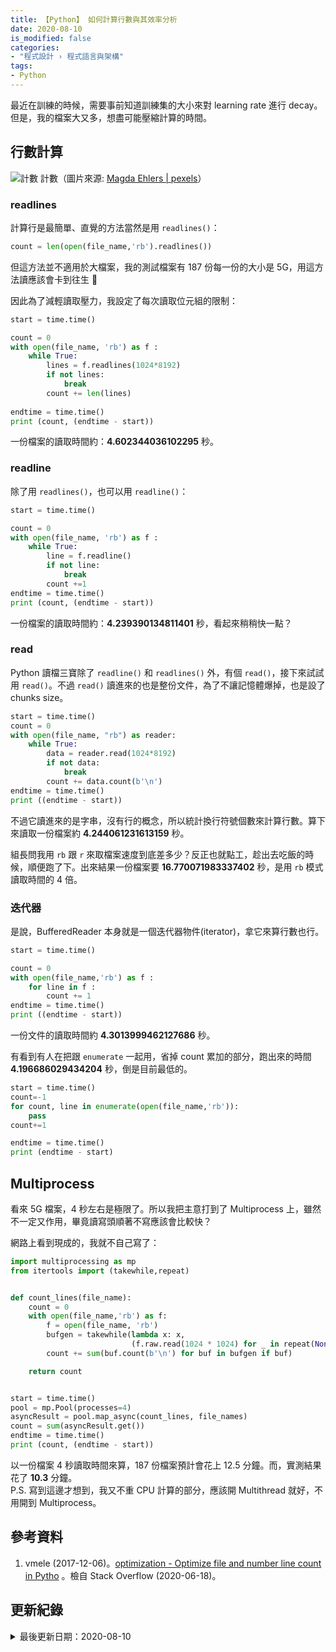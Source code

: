 ```yaml
---
title: 【Python】 如何計算行數與其效率分析
date: 2020-08-10
is_modified: false
categories:
- "程式設計 › 程式語言與架構"
tags:
- Python
--- 
```


最近在訓練的時候，需要事前知道訓練集的大小來對 learning rate 進行 decay。但是，我的檔案大又多，想盡可能壓縮計算的時間。

<!--more-->


## 行數計算
<p class="illustration">
    <img src="https://images.pexels.com/photos/1329296/pexels-photo-1329296.jpeg?auto=compress&cs=tinysrgb&h=750&w=1260" alt="計數">
    計數（圖片來源: <a href="https://www.pexels.com/zh-tw/@magda-ehlers-pexels">Magda Ehlers | pexels</a>）
</p>


### readlines
計算行是最簡單、直覺的方法當然是用 `readlines()`：

```python
count = len(open(file_name,'rb').readlines())
```

但這方法並不適用於大檔案，我的測試檔案有 187 份每一份的大小是 5G，用這方法讀應該會卡到往生 :ghost: 
<br class="big">

因此為了減輕讀取壓力，我設定了每次讀取位元組的限制：

```python
start = time.time()

count = 0
with open(file_name, 'rb') as f :
    while True:
        lines = f.readlines(1024*8192)
        if not lines:
            break
        count += len(lines)
        
endtime = time.time()
print (count, (endtime - start))
```
一份檔案的讀取時間約：**4.602344036102295** 秒。


### readline
除了用 `readlines()`，也可以用 `readline()`：
```python
start = time.time()

count = 0
with open(file_name, 'rb') as f :
    while True:
        line = f.readline()
        if not line:
            break
        count +=1
endtime = time.time()
print (count, (endtime - start))
```
一份檔案的讀取時間約：**4.239390134811401** 秒，看起來稍稍快一點？


### read 
Python 讀檔三寶除了 `readline()` 和 `readlines()` 外，有個 `read()`，接下來試試用 `read()`。不過 `read()` 讀進來的也是整份文件，為了不讓記憶體爆掉，也是設了 chunks size。

```python
start = time.time()
count = 0
with open(file_name, "rb") as reader:
    while True:
        data = reader.read(1024*8192)
        if not data:
            break
        count += data.count(b'\n')
endtime = time.time()
print ((endtime - start))
```

不過它讀進來的是字串，沒有行的概念，所以統計換行符號個數來計算行數。算下來讀取一份檔案約 **4.244061231613159** 秒。
<br class="big">

組長問我用 `rb` 跟 `r` 來取檔案速度到底差多少？反正也就點工，趁出去吃飯的時候，順便跑了下。出來結果一份檔案要  **16.770071983337402** 秒，是用 `rb` 模式讀取時間的 4 倍。
 

### 迭代器
是說，BufferedReader 本身就是一個迭代器物件(iterator)，拿它來算行數也行。

```python
start = time.time()

count = 0
with open(file_name,'rb') as f :
    for line in f :
        count += 1
endtime = time.time()
print ((endtime - start))
```
一份文件的讀取時間約 **4.3013999462127686** 秒。
<br class="big">

有看到有人在把跟 `enumerate` 一起用，省掉 count 累加的部分，跑出來的時間 **4.196686029434204** 秒，倒是目前最低的。


```python
start = time.time()
count=-1
for count, line in enumerate(open(file_name,'rb')):
    pass
count+=1

endtime = time.time()
print (endtime - start)
```



## Multiprocess
看來 5G 檔案，4 秒左右是極限了。所以我把主意打到了 Multiprocess 上，雖然不一定又作用，畢竟讀寫頭順著不寫應該會比較快？

網路上看到現成的，我就不自己寫了：

```python
import multiprocessing as mp
from itertools import (takewhile,repeat)


def count_lines(file_name):
    count = 0    
    with open(file_name,'rb') as f:
        f = open(file_name, 'rb')
        bufgen = takewhile(lambda x: x,
                           (f.raw.read(1024 * 1024) for _ in repeat(None)))
        count += sum(buf.count(b'\n') for buf in bufgen if buf)

    return count


start = time.time()
pool = mp.Pool(processes=4)
asyncResult = pool.map_async(count_lines, file_names)
count = sum(asyncResult.get())    
endtime = time.time()
print (count, (endtime - start))
```

以一份檔案 4 秒讀取時間來算，187 份檔案預計會花上 12.5 分鐘。而，實測結果花了 **10.3** 分鐘。  
P.S. 寫到這邊才想到，我又不重 CPU 計算的部分，應該開 Multithread 就好，不用開到 Multiprocess。



## 參考資料 
1. vmele (2017-12-06)。[optimization - Optimize file and number line count in Pytho](https://stackoverflow.com/questions/47637617/optimize-file-and-number-line-count-in-python) 。檢自 Stack Overflow (2020-06-18)。



## 更新紀錄
<details class="update_stamp">
  <summary>最後更新日期：2020-08-10</summary>
  <ul>
    <li>2020-08-10 發布</li>
    <li>2020-06-18 完稿</li>
  </ul>
</details>


